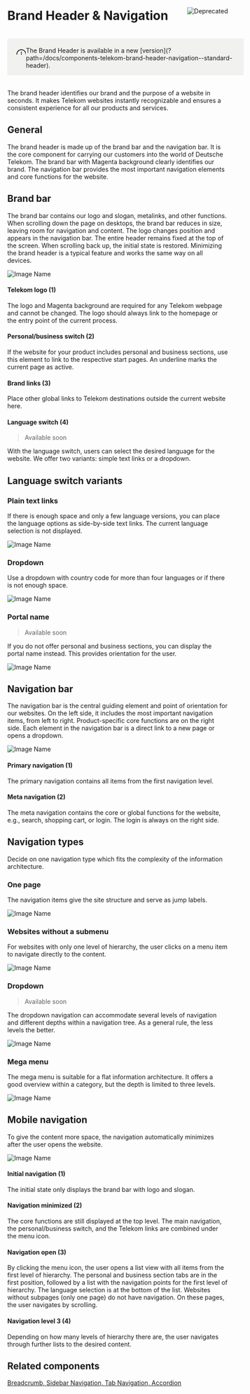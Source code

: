 <div style="display: inline-flex; align-items: center; justify-content: space-between; width: 100%;">
    <h1>Brand Header & Navigation</h1>
    <img src="assets/deprecated.png" alt="Deprecated" />
</div>

<div style="display: flex; width: 100%; border-radius: 3px; background-color: rgb(241, 241, 239); padding: 16px 16px 14px 20px; margin-top: 16px; margin-bottom: 32px;">
    <div style="padding-top: 8px">
        <svg xmlns="http://www.w3.org/2000/svg" width="40px" height="24px"><path fill-rule="evenodd" d="M12 1c6.1 0 11 4.9 11 11s-4.9 11-11 11S1 18.1 1 12 5.9 1 12 1zm0 1.5c-5.25 0-9.5 4.25-9.5 9.5s4.25 9.5 9.5 9.5 9.5-4.25 9.5-9.5-4.25-9.5-9.5-9.5zm1 8V17h-2v-6.5h2zm-1-4A1.25 1.25 0 1112 9a1.25 1.25 0 010-2.5z"></path></svg>
    </div>
    <div style="margin-top: 3px;">
        The Brand Header is available in a new [version](?path=/docs/components-telekom-brand-header-navigation--standard-header). 
    </div>
</div>

The brand header identifies our brand and the purpose of a website in seconds. It makes Telekom websites instantly recognizable and ensures a consistent experience for all our products and services.

## General

The brand header is made up of the brand bar and the navigation bar. It is the core component for carrying our customers into the world of Deutsche Telekom. The brand bar with Magenta background clearly identifies our brand. The navigation bar provides the most important navigation elements and core functions for the website.

## Brand bar

The brand bar contains our logo and slogan, metalinks, and other functions. When scrolling down the page on desktops, the brand bar reduces in size, leaving room for navigation and content. The logo changes position and appears in the navigation bar. The entire header remains fixed at the top of the screen. When scrolling back up, the initial state is restored. Minimizing the brand header is a typical feature and works the same way on all devices.

![Image Name](assets/3_components/brand-header/EN_brandheader_brandbar.png)

#### Telekom logo (1)

The logo and Magenta background are required for any Telekom webpage and cannot be changed. The logo should always link to the homepage or the entry point of the current process.

#### Personal/business switch (2)

If the website for your product includes personal and business sections, use this element to link to the respective start pages. An underline marks the current page as active.

#### Brand links (3)

Place other global links to Telekom destinations outside the current website here.

#### Language switch (4)

> Available soon

With the language switch, users can select the desired language for the website. We offer two variants: simple text links or a dropdown.

## Language switch variants

### Plain text links

If there is enough space and only a few language versions, you can place the language options as side-by-side text links. The current language selection is not displayed.

![Image Name](assets/3_components/brand-header/EN-brandheader_language01.png)

### Dropdown

Use a dropdown with country code for more than four languages or if there is not enough space.

![Image Name](assets/3_components/brand-header/EN-brandheader_language02.png)

### Portal name

> Available soon

If you do not offer personal and business sections, you can display the portal name instead. This provides orientation for the user.

![Image Name](assets/3_components/brand-header/EN_brandheader_portalname.png)

## Navigation bar

The navigation bar is the central guiding element and point of orientation for our websites. On the left side, it includes the most important navigation items, from left to right. Product-specific core functions are on the right side. Each element in the navigation bar is a direct link to a new page or opens a dropdown.

![Image Name](assets/3_components/brand-header/EN_brandheader_navbar.png)

#### Primary navigation (1)

The primary navigation contains all items from the first navigation level.

#### Meta navigation (2)

The meta navigation contains the core or global functions for the website, e.g., search, shopping cart, or login. The login is always on the right side.

## Navigation types

Decide on one navigation type which fits the complexity of the information architecture.

### One page

The navigation items give the site structure and serve as jump labels.

![Image Name](assets/3_components/brand-header/EN-brandheader_nav1_onepage.png)

### Websites without a submenu

For websites with only one level of hierarchy, the user clicks on a menu item to navigate directly to the content.

![Image Name](assets/3_components/brand-header/EN-brandheader_nav2_nosubmenu.png)

### Dropdown

> Available soon

The dropdown navigation can accommodate several levels of navigation and different depths within a navigation tree. As a general rule, the less levels the better.

![Image Name](assets/3_components/brand-header/EN_brandheader_navi3_dropdown.png)

### Mega menu

The mega menu is suitable for a flat information architecture. It offers a good overview within a category, but the depth is limited to three levels.

![Image Name](assets/3_components/brand-header/EN_brandheader_nav4_megamenu.png)

## Mobile navigation

To give the content more space, the navigation automatically minimizes after the user opens the website.

![Image Name](assets/3_components/brand-header/EN_brandheader_nav_mobile.png)

#### Initial navigation (1)

The initial state only displays the brand bar with logo and slogan.

#### Navigation minimized (2)

The core functions are still displayed at the top level. The main navigation, the personal/business switch, and the Telekom links are combined under the menu icon.

#### Navigation open (3)

By clicking the menu icon, the user opens a list view with all items from the first level of hierarchy. The personal and business section tabs are in the first position, followed by a list with the navigation points for the first level of hierarchy. The language selection is at the bottom of the list.
Websites without subpages (only one page) do not have navigation. On these pages, the user navigates by scrolling.

#### Navigation level 3 (4)

Depending on how many levels of hierarchy there are, the user navigates through further lists to the desired content.

## Related components

[Breadcrumb, ](?path=/usage/components-breadcrumb--standard)
[Sidebar Navigation, ](?path=/usage/components-sidebar-navigation--standard)
[Tab Navigation, ](?path=/usage/components-tab-navigation--text-icon)
[Accordion](?path=/usage/components-accordion--standard)
